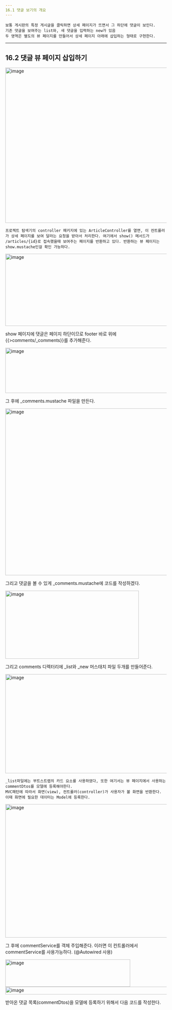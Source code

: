 ```yaml
---
16.1 댓글 보기의 개요
---
```


```
보통 게시판의 특정 게시글을 클릭하면 상세 페이지가 뜨면서 그 하단에 댓글이 보인다.
기존 댓글을 보여주는 list와, 새 댓글을 입력하는 new가 있음
두 영역은 별도의 뷰 페이지를 만들어서 상세 페이지 아래에 삽입하는 형태로 구현한다.
```

---
16.2 댓글 뷰 페이지 삽입하기
---

<img width="849" height="484" alt="image" src="https://github.com/user-attachments/assets/2741f9ed-9cc3-4885-8273-dbc1d29de357" />

```
프로젝트 탐색기의 controller 패키지에 있는 ArticleController를 열면, 이 컨트롤러가 상세 페이지를 보여 달라는 요청을 받아서 처리한다. 여기에서 show() 메서드가 /articles/{id}로 접속했을때 보여주는 페이지를 반환하고 있다. 반환하는 뷰 페이지는 show.mustache인걸 확인 가능하다.
```

<img width="671" height="225" alt="image" src="https://github.com/user-attachments/assets/8b669f9b-4969-49b7-b0b4-262841c17bcf" />

show 페이지에 댓글은 페이지 하단이므로 footer 바로 위에 {{>comments/_comments}}를 추가해준다.

<img width="608" height="141" alt="image" src="https://github.com/user-attachments/assets/40bd8ad5-c2b8-4676-91bd-cc15a49d5c17" />

그 후에 _comments.mustache 파일을 만든다. 

<img width="847" height="520" alt="image" src="https://github.com/user-attachments/assets/4c6fa865-4d83-4060-96fb-17cb02a8b3d9" />

그리고 댓글을 볼 수 있게 _comments.mustache에 코드를 작성하겠다.

<img width="417" height="212" alt="image" src="https://github.com/user-attachments/assets/0f4ee8cc-dff9-48ef-8c08-0ff937f722f0" />

그리고 comments 디렉터리에 _list와 _new 머스태치 파일 두개를 만들어준다.

<img width="507" height="309" alt="image" src="https://github.com/user-attachments/assets/e01cc472-86ec-4b3c-9157-289c9a909414" />

```
_list파일에는 부트스트랩의 카드 요소를 사용하였다, 또한 여기서는 뷰 페이지에서 사용하는 commentDtos를 모델에 등록해야한다.
MVC패턴에 따라서 화면(view), 컨트롤러(controller)가 사용자가 볼 화면을 반환한다. 이때 화면에 필요한 데이터는 Model에 등록한다.
```

<img width="734" height="416" alt="image" src="https://github.com/user-attachments/assets/7646246d-b174-4b6e-82d9-75aec206fca8" />

그 후에 commentService를 객체 주입해준다. 이러면 이 컨트롤러에서 commentService를 사용가능하다. (@Autowired 사용)

<img width="390" height="85" alt="image" src="https://github.com/user-attachments/assets/d50ba708-3b51-4af8-80ee-e38decaa072e" />

<img width="629" height="24" alt="image" src="https://github.com/user-attachments/assets/53451e01-d23a-4db2-9fdf-52cadcc3fdf2" />

받아온 댓글 목록(commentDtos)을 모델에 등록하기 위해서 다음 코드를 작성한다.

